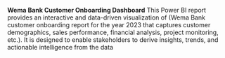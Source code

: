 **Wema Bank Customer Onboarding Dashboard**
This Power BI report provides an interactive and data-driven visualization of (Wema Bank customer onboarding report for the year 2023 that captures customer demographics, sales performance, financial analysis, project monitoring, etc.). It is designed to enable stakeholders to derive insights, trends, and actionable intelligence from the data
